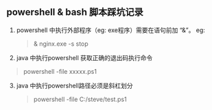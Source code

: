 ## powershell & bash 脚本踩坑记录

1. powershell 中执行外部程序（eg: exe程序）需要在语句前加 “&”。 eg:  

   >  & nginx.exe -s stop

2.  java 中执行powershell 获取正确的退出码执行命令

   > powershell -file xxxxx.ps1

3. java 中执行powershell路径必须是斜杠划分

   > powershell -file C:/steve/test.ps1

